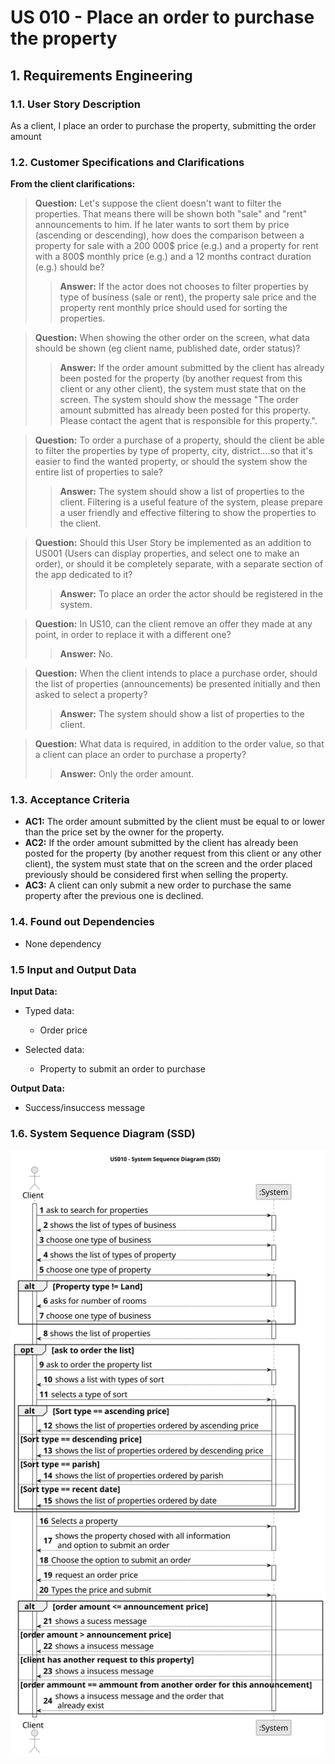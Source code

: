 # US 010 - Place an order to purchase the property

## 1. Requirements Engineering


### 1.1. User Story Description


As a client, I place an order to purchase the property, submitting the order
amount


### 1.2. Customer Specifications and Clarifications 


**From the client clarifications:**


> **Question:** Let's suppose the client doesn't want to filter the properties. That means there will be shown both "sale" and "rent" announcements to him. If he later wants to sort them by price (ascending or descending), how does the comparison between a property for sale with a 200 000$ price (e.g.) and a property for rent with a 800$ monthly price (e.g.) and a 12 months contract duration (e.g.) should be?
>> **Answer:** If the actor does not chooses to filter properties by type of business (sale or rent), the property sale price and the property rent monthly price should used for sorting the properties.

> **Question:** When showing the other order on the screen, what data should be shown (eg client name, published date, order status)?
>> **Answer:** If the order amount submitted by the client has already been posted for the property (by another request from this client or any other client), the system must state that on the screen. The system should show the message "The order amount submitted has already been posted for this property. Please contact the agent that is responsible for this property.".

> **Question:** To order a purchase of a property, should the client be able to filter the properties by type of property, city, district....so that it's easier to find the wanted property, or should the system show the entire list of properties to sale?
>> **Answer:** The system should show a list of properties to the client. Filtering is a useful feature of the system, please prepare a user friendly and effective filtering to show the properties to the client.

> **Question:** Should this User Story be implemented as an addition to US001 (Users can display properties, and select one to make an order), or should it be completely separate, with a separate section of the app dedicated to it?
>> **Answer:** To place an order the actor should be registered in the system.

> **Question:** In US10, can the client remove an offer they made at any point, in order to replace it with a different one?
>> **Answer:** No.

> **Question:** When the client intends to place a purchase order, should the list of properties (announcements) be presented initially and then asked to select a property?
>> **Answer:** The system should show a list of properties to the client.

> **Question:** What data is required, in addition to the order value, so that a client can place an order to purchase a property?
>> **Answer:** Only the order amount.

### 1.3. Acceptance Criteria

* **AC1:** The order amount submitted by the client must be equal to or lower than
  the price set by the owner for the property.
* **AC2:**  If the order amount submitted by the client has already been posted for
  the property (by another request from this client or any other client), the
  system must state that on the screen and the order placed previously should be
  considered first when selling the property.
* **AC3:** A client can only submit a new order to purchase the same property after
  the previous one is declined.


### 1.4. Found out Dependencies

* None dependency

### 1.5 Input and Output Data


**Input Data:**

* Typed data:
	* Order price

* Selected data:
    * Property to submit an order to purchase




**Output Data:**

* Success/insuccess message

### 1.6. System Sequence Diagram (SSD)




![System Sequence Diagram - Alternative One](svg/us010-system-sequence-diagram.svg)


